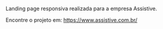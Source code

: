 Landing page responsiva realizada para a empresa Assistive.

Encontre o projeto em: https://www.assistive.com.br/
